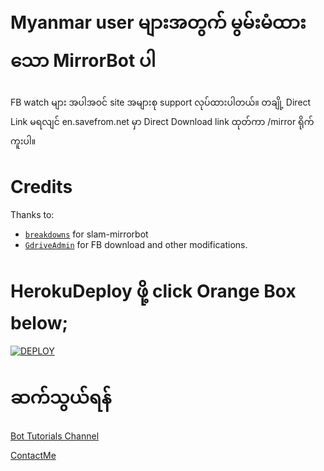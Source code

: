 # Myanmar user များအတွက် မွမ်းမံထားသော MirrorBot ပါ

FB watch များ အပါအဝင် site အများစု support လုပ်ထားပါတယ်။
တချို့ Direct Link မရလျင် en.savefrom.net မှာ Direct Download link ထုတ်ကာ /mirror ရိုက် ကူးပါ။

# Credits

Thanks to:
- [`breakdowns`](https://github.com/breakdowns) for slam-mirrorbot
- [`GdriveAdmin`](https://github.com/kzinthant-kas/slam_easy_deploy) for FB download and other modifications.



# HerokuDeploy ဖို့ click Orange Box below;

[![DEPLOY](https://telegra.ph/file/aa342d73e40f2c83f1e79.png)](https://dashboard.heroku.com/new?template=https://github.com/kzinthant-kas/slambotmirror)

# ဆက်သွယ်ရန်
[Bot Tutorials Channel](https://t.me/BotTutorialsMM)

[ContactMe](https://t.me/Dr007bot)

